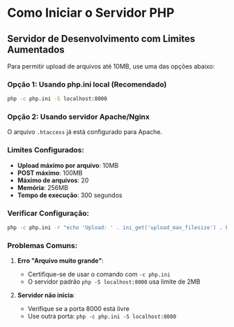 # Como Iniciar o Servidor PHP

## Servidor de Desenvolvimento com Limites Aumentados

Para permitir upload de arquivos até 10MB, use uma das opções abaixo:

### Opção 1: Usando php.ini local (Recomendado)
```bash
php -c php.ini -S localhost:8000
```

### Opção 2: Usando servidor Apache/Nginx
O arquivo `.htaccess` já está configurado para Apache.

### Limites Configurados:
- **Upload máximo por arquivo**: 10MB
- **POST máximo**: 100MB  
- **Máximo de arquivos**: 20
- **Memória**: 256MB
- **Tempo de execução**: 300 segundos

### Verificar Configuração:
```bash
php -c php.ini -r "echo 'Upload: ' . ini_get('upload_max_filesize') . PHP_EOL;"
```

### Problemas Comuns:

1. **Erro "Arquivo muito grande"**: 
   - Certifique-se de usar o comando com `-c php.ini`
   - O servidor padrão `php -S localhost:8000` usa limite de 2MB

2. **Servidor não inicia**:
   - Verifique se a porta 8000 está livre
   - Use outra porta: `php -c php.ini -S localhost:8080`